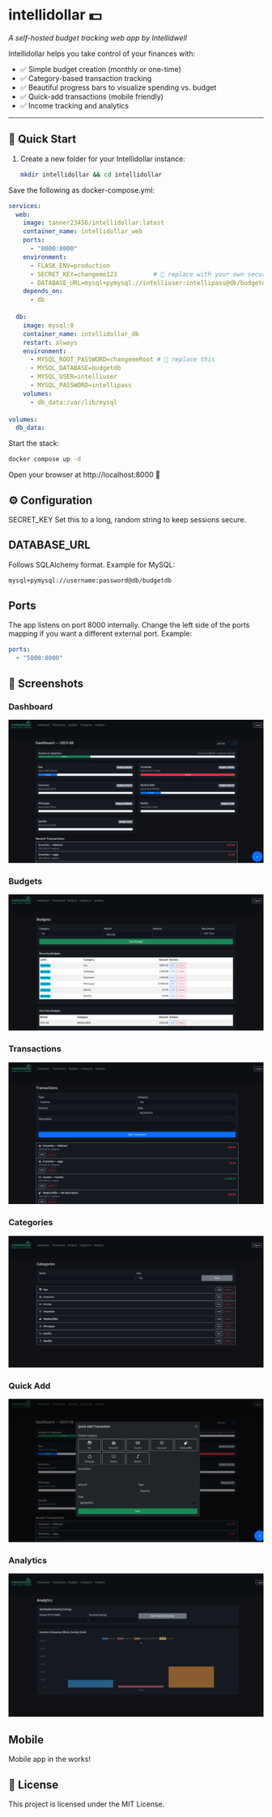 # intellidollar 💵
*A self-hosted budget tracking web app by Intellidwell*

Intellidollar helps you take control of your finances with:
- ✅ Simple budget creation (monthly or one-time)  
- ✅ Category-based transaction tracking  
- ✅ Beautiful progress bars to visualize spending vs. budget  
- ✅ Quick-add transactions (mobile friendly)  
- ✅ Income tracking and analytics  

---

## 🚀 Quick Start

1. Create a new folder for your Intellidollar instance:
   ```bash
   mkdir intellidollar && cd intellidollar
   ```
Save the following as docker-compose.yml:
```yaml
services:
  web:
    image: tanner23456/intellidollar:latest
    container_name: intellidollar_web
    ports:
      - "8000:8000"
    environment:
      - FLASK_ENV=production
      - SECRET_KEY=changeme123          # 🔑 replace with your own secure key
      - DATABASE_URL=mysql+pymysql://intelliuser:intellipass@db/budgetdb
    depends_on:
      - db

  db:
    image: mysql:8
    container_name: intellidollar_db
    restart: always
    environment:
      - MYSQL_ROOT_PASSWORD=changemeRoot # 🔑 replace this
      - MYSQL_DATABASE=budgetdb
      - MYSQL_USER=intelliuser
      - MYSQL_PASSWORD=intellipass
    volumes:
      - db_data:/var/lib/mysql

volumes:
  db_data:
```

Start the stack:

```bash
docker compose up -d
```
Open your browser at http://localhost:8000 🎉

## ⚙️ Configuration
SECRET_KEY
Set this to a long, random string to keep sessions secure.

## DATABASE_URL
Follows SQLAlchemy format. Example for MySQL:

```bash
mysql+pymysql://username:password@db/budgetdb
```
## Ports
The app listens on port 8000 internally. Change the left side of the ports mapping if you want a different external port. Example:
```yaml
ports:
  - "5000:8000"
```

## 📸 Screenshots
### Dashboard
![Dashboard](screenshots/dashboard.png)

### Budgets
![Budgets](screenshots/budgets.png)

### Transactions
![Transactions](screenshots/transactions.png)

### Categories
![Categories](screenshots/categories.png)

### Quick Add
![Quick Add](screenshots/quickadd.png)

### Analytics
![Analytics](screenshots/analytics.png)

## Mobile
Mobile app in the works!

## 📝 License
This project is licensed under the MIT License.

